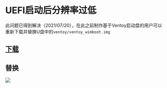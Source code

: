 # UEFI启动后分辨率过低
此问题已得到解决（2021/07/20），在此之前制作基于Ventoy启动盘的用户可以重新下载并替换U盘中的`ventoy/ventoy_wimboot.img`

## [下载](https://pineapple.edgeless.top/api/v2/info/ventoy_plugin_addr)

## 替换

![](https://pineapple.edgeless.top/picbed/wiki/img/210516.png)